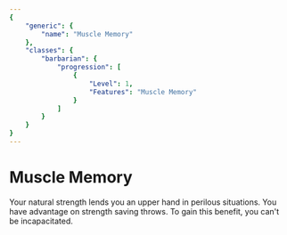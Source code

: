 ```yaml
---
{
	"generic": {
		"name": "Muscle Memory"
	},
	"classes": {
		"barbarian": {
			"progression": [
				{
					"Level": 1,
					"Features": "Muscle Memory"
				}
			]
		}
	}
}
---
```

# Muscle Memory
Your natural strength lends you an upper hand in perilous situations.
You have advantage on strength saving throws.
To gain this benefit, you can't be incapacitated.
